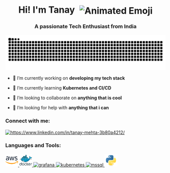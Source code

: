 <h1 align="center">
  Hi! I'm Tanay 
  <span style="display: inline-block;">
    <img src="https://iam-weijie.github.io/wave/hand-emoji.svg" 
         alt="Animated Emoji" 
         style="width: 40px; height: 40px; margin-left: 8px; vertical-align: middle;">
  </span>
</h1>



<h3 align="center">A passionate Tech Enthusiast from India</h3>

![snake gif](https://github.com/TanayXL337/TanayXL337/blob/output/github-contribution-grid-snake-dark.svg)

- 🔭 I’m currently working on **developing my tech stack**

- 🌱 I’m currently learning **Kubernetes and CI/CD**

- 👯 I’m looking to collaborate on **anything that is cool**

- 🤝 I’m looking for help with **anything that i can**

<h3 align="left">Connect with me:</h3>
<p align="left">
<a href="https://linkedin.com/in/https://www.linkedin.com/in/tanay-mehta-3b80a4212/" target="blank"><img align="center" src="https://raw.githubusercontent.com/rahuldkjain/github-profile-readme-generator/master/src/images/icons/Social/linked-in-alt.svg" alt="https://www.linkedin.com/in/tanay-mehta-3b80a4212/" height="30" width="40" /></a>
</p>

<h3 align="left">Languages and Tools:</h3>
<p align="left"> <a href="https://aws.amazon.com" target="_blank" rel="noreferrer"> <img src="https://raw.githubusercontent.com/devicons/devicon/master/icons/amazonwebservices/amazonwebservices-original-wordmark.svg" alt="aws" width="40" height="40"/> </a> <a href="https://www.docker.com/" target="_blank" rel="noreferrer"> <img src="https://raw.githubusercontent.com/devicons/devicon/master/icons/docker/docker-original-wordmark.svg" alt="docker" width="40" height="40"/> </a> <a href="https://grafana.com" target="_blank" rel="noreferrer"> <img src="https://www.vectorlogo.zone/logos/grafana/grafana-icon.svg" alt="grafana" width="40" height="40"/> </a> <a href="https://kubernetes.io" target="_blank" rel="noreferrer"> <img src="https://www.vectorlogo.zone/logos/kubernetes/kubernetes-icon.svg" alt="kubernetes" width="40" height="40"/> </a> <a href="https://www.microsoft.com/en-us/sql-server" target="_blank" rel="noreferrer"> <img src="https://www.svgrepo.com/show/303229/microsoft-sql-server-logo.svg" alt="mssql" width="40" height="40"/> </a> <a href="https://www.python.org" target="_blank" rel="noreferrer"> <img src="https://raw.githubusercontent.com/devicons/devicon/master/icons/python/python-original.svg" alt="python" width="40" height="40"/> </a> </p>
